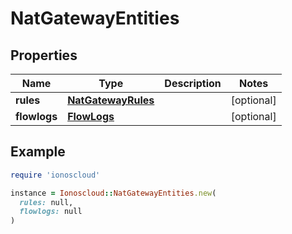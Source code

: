 # NatGatewayEntities

## Properties

| Name | Type | Description | Notes |
| ---- | ---- | ----------- | ----- |
| **rules** | [**NatGatewayRules**](NatGatewayRules.md) |  | [optional] |
| **flowlogs** | [**FlowLogs**](FlowLogs.md) |  | [optional] |

## Example

```ruby
require 'ionoscloud'

instance = Ionoscloud::NatGatewayEntities.new(
  rules: null,
  flowlogs: null
)
```

